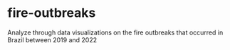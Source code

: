 # fire-outbreaks
Analyze through data visualizations on the fire outbreaks that occurred in Brazil between 2019 and 2022
